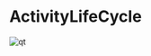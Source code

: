 # ActivityLifeCycle




![qt](https://github.com/GulayAdgzl/ActivityLifeCycle/assets/44726684/d54280f7-f87b-467a-b392-646a7a8e07dd)
